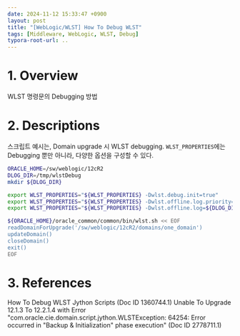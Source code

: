 ```yaml
---
date: 2024-11-12 15:33:47 +0900
layout: post
title: "[WebLogic/WLST] How To Debug WLST"
tags: [Middleware, WebLogic, WLST, Debug]
typora-root-url: ..
---
```


# 1. Overview
WLST 명령문의 Debugging 방법


# 2. Descriptions
스크립트 예시는, Domain upgrade 시 WLST debugging.
`WLST_PROPERTIES`에는 Debugging 뿐만 아니라, 다양한 옵션을 구성할 수 있다.
```sh
ORACLE_HOME=/sw/weblogic/12cR2
DLOG_DIR=/tmp/wlstDebug
mkdir ${DLOG_DIR}

export WLST_PROPERTIES="${WLST_PROPERTIES} -Dwlst.debug.init=true"
export WLST_PROPERTIES="${WLST_PROPERTIES} -Dwlst.offline.log.priority=debug"
export WLST_PROPERTIES="${WLST_PROPERTIES} -Dwlst.offline.log=${DLOG_DIR}/debug.log"

${ORACLE_HOME}/oracle_common/common/bin/wlst.sh << EOF
readDomainForUpgrade('/sw/weblogic/12cR2/domains/one_domain')
updateDomain()
closeDomain()
exit()
EOF
```


# 3. References
How To Debug WLST Jython Scripts (Doc ID 1360744.1)
Unable To Upgrade 12.1.3 To 12.2.1.4 with Error "com.oracle.cie.domain.script.jython.WLSTException: 64254: Error occurred in "Backup & Initialization" phase execution" (Doc ID 2778711.1)